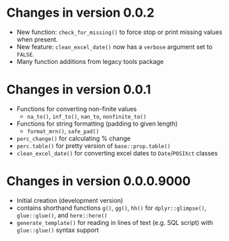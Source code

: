 <!--- Newest updates go at the top --->

<!--- Always increment the Version when pushing changes to the main branch  --->
<!--- Use a level 1 section head "Changes in version X.X.X" each update     --->
<!--- For many changes, use level 2 sections headers:                       --->
<!---         e.g. breaking changes, new features, bug fixes, etc           --->

# Changes in version 0.0.2

* New function: `check_for_missing()` to force stop or print missing values when present.
* New feature: `clean_excel_date()` now has a `verbose` argument set to `FALSE`.
* Many function additions from legacy tools package

# Changes in version 0.0.1

* Functions for converting non-finite values
  - `na_to()`, `inf_to()`, `nan_to`, `nonfinite_to()`
* Functions for string formatting (padding to given length)
  - `format_mrn()`, `safe_pad()`
* `perc_change()` for calculating % change
* `perc.table()` for pretty version of `base::prop.table()`
* `clean_excel_date()` for converting excel dates to `Date`/`POSIXct` classes

# Changes in version 0.0.0.9000 

* Initial creation (development version)
* contains shorthand functions `g()`, `gg()`, `hh()` for `dplyr::glimpse()`, `glue::glue()`, and `here::here()`
* `generate_template()` for reading in lines of text (e.g. SQL script) with `glue::glue()` syntax support
